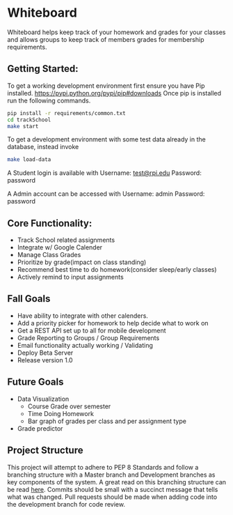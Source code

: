 Whiteboard
===

Whiteboard helps keep track of your homework and grades for your classes and allows groups to keep track of members grades for membership requirements.

Getting Started:
----------------
To get a working development environment first ensure you have Pip installed.
https://pypi.python.org/pypi/pip#downloads
Once pip is installed run the following commands.
```bash
pip install -r requirements/common.txt
cd trackSchool
make start
```

To get a development environment with some test data already in the database, instead invoke
```bash
make load-data
```

A Student login is available with
Username: test@rpi.edu
Password: password

A Admin account can be accessed with
Username: admin
Password: password

Core Functionality:
-------------------
- Track School related assignments
- Integrate w/ Google Calender
- Manage Class Grades
- Prioritize by grade(impact on class standing)
- Recommend best time to do homework(consider sleep/early classes)
- Actively remind to input assignments

Fall Goals
------------
- Have ability to integrate with other calenders.
- Add a priority picker for homework to help decide what to work on
- Get a REST API set up to all for mobile development
- Grade Reporting to Groups / Group Requirements
- Email functionality actually working / Validating
- Deploy Beta Server
- Release version 1.0

Future Goals
------------

- Data Visualization
    - Course Grade over semester
    - Time Doing Homework
    - Bar graph of grades per class and per assignment type
- Grade predictor

Project Structure
-----------------

This project will attempt to adhere to PEP 8 Standards and follow a branching structure with a Master branch and Development branches as key components of the system. A great read on this branching structure can be read [here](http://nvie.com/posts/a-successful-git-branching-model/). Commits should be small with a succinct message that tells what was changed. Pull requests should be made when adding code into the development branch for code review.
